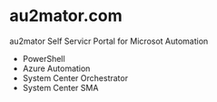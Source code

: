 # au2mator.com

au2mator Self Servicr Portal for Microsot Automation
- PowerShell
- Azure Automation
- System Center Orchestrator
- System Center SMA

